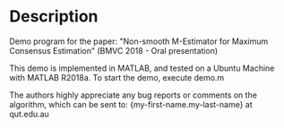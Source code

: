# Description
Demo program for the paper:
"Non-smooth M-Estimator for Maximum Consensus Estimation" (BMVC 2018 - Oral presentation)


This demo is implemented in MATLAB, and tested on a Ubuntu Machine with
MATLAB R2018a. To start the demo, execute demo.m 

The authors highly appreciate  any bug reports or comments on the algorithm,
which can be sent to:
            {my-first-name.my-last-name} at qut.edu.au










